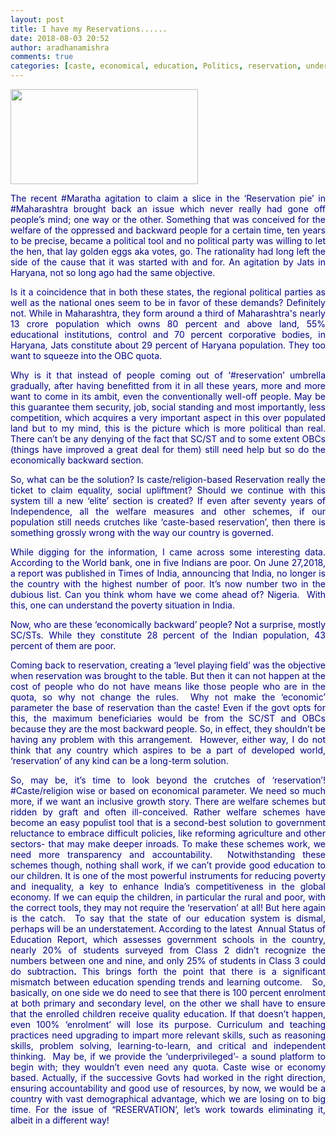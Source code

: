 ```yaml
---
layout: post
title: I have my Reservations......
date: 2018-08-03 20:52
author: aradhanamishra
comments: true
categories: [caste, economical, education, Politics, reservation, underprevileged marathaagitation, welfare]
---
```

<img class="size-medium wp-image-232 aligncenter" src="http://www.aradhanamishra.com/wp-content/uploads/2018/08/reservation-300x152.jpg" alt="" width="300" height="152">
<p style="text-align: justify;"><span style="color: navy;">The recent #Maratha agitation to claim a slice in the ‘Reservation pie’ in #Maharashtra brought back an issue which never really had gone off people’s mind; one way or the other. Something that was conceived for the welfare of the oppressed and backward people for a certain time, ten years to be precise, became a political tool and no political party was willing to let the hen, that lay golden eggs aka votes, go. The rationality had long left the side of the cause that it was started with and for. An agitation by Jats in Haryana, not so long ago had the same objective.</span></p>
<p style="text-align: justify;"><span style="color: navy;">Is it a coincidence that in both these states, the regional political parties as well as the national ones seem to be in favor of these demands? Definitely not. While in Maharashtra, they form around a third of Maharashtra's nearly 13 crore population which owns 80 percent and above land, 55% educational institutions, control and 70 percent corporative bodies, in Haryana, Jats constitute about 29 percent of Haryana population. They too want to squeeze into the OBC quota.</span></p>
<p style="text-align: justify;"><span style="color: navy;">Why is it that instead of people coming out of ‘#reservation’ umbrella gradually, after having benefitted from it in all these years, more and more want to come in its ambit, even the conventionally well-off people. May be this guarantee them security, job, social standing and most importantly, less competition, which acquires a very important aspect in this over populated land but to my mind, this is the picture which is more political than real. There can’t be any denying of the fact that SC/ST and to some extent OBCs (things have improved a great deal for them) still need help but so do the economically backward section.</span></p>
<p style="text-align: justify;"><span style="color: navy;">So, what can be the solution? Is caste/religion-based Reservation really the ticket to claim equality, social upliftment? Should we continue with this system till a new ‘elite’ section is created? If even after seventy years of Independence, all the welfare measures and other schemes, if our population still needs crutches like ‘caste-based reservation’, then there is something grossly wrong with the way our country is governed. &nbsp;</span></p>
<p style="text-align: justify;"><span style="color: navy;">While digging for the information, I came across some interesting data. According to the World bank, one in five Indians are poor. On June 27,2018, a report was published in Times of India, announcing that India, no longer is the country with the highest number of poor. It’s now number two in the dubious list. Can you think whom have we come ahead of? Nigeria.&nbsp; With this, one can understand the poverty situation in India.</span></p>
<p style="text-align: justify;"><span style="color: navy;">Now, who are these ‘economically backward’ people? Not a surprise, mostly SC/STs. While they constitute 28 percent of the Indian population, 43 percent of them are poor.</span></p>
<p style="text-align: justify;"><span style="color: navy;">Coming back to reservation, creating a ‘level playing field’ was the objective when reservation was brought to the table. But then it can not happen at the cost of people who do not have means like those people who are in the quota, so why not change the rules.&nbsp; Why not make the ‘economic’ parameter the base of reservation than the caste! Even if the govt opts for this, the maximum beneficiaries would be from the SC/ST and OBCs because they are the most backward people. So, in effect, they shouldn’t be having any problem with this arrangement. &nbsp;However, either way, I do not think that any country which aspires to be a part of developed world, ‘reservation’ of any kind can be a long-term solution.</span></p>

<p style="text-align: justify;"><span style="color: navy;">So, may be, it’s time to look beyond the crutches of ‘reservation’! #Caste/religion wise or based on economical parameter. We need so much more, if we want an inclusive growth story. There are welfare schemes but ridden by graft and often ill-conceived. Rather welfare schemes have become an easy populist tool that is a second-best solution to government reluctance to embrace difficult policies, like reforming agriculture and other sectors- that may make deeper inroads. To make these schemes work, we need more transparency and accountability. &nbsp;Notwithstanding these schemes though, nothing shall work, if we can’t provide good education to our children. It is one of the most powerful instruments for reducing poverty and inequality, a key to enhance India’s competitiveness in the global economy. If we can equip the children, in particular the rural and poor, with the correct tools, they may not require the ‘reservation’ at all! But here again is the catch.&nbsp; To say that the state of our education system is dismal, perhaps will be an understatement. According to the latest&nbsp; Annual Status of Education Report, which assesses government schools in the country, nearly 20% of students surveyed from Class 2 didn’t recognize the numbers between one and nine, and only 25% of students in Class 3 could do subtraction<strong>. </strong>This brings forth the point that there is a significant mismatch between education spending trends and learning outcome.&nbsp; &nbsp;So, basically, on one side we do need to see that there is 100 percent enrolment at both primary and secondary level, on the other we shall have to ensure that the enrolled children receive quality education. If that doesn’t happen, even 100% ‘enrolment’ will lose its purpose. Curriculum and teaching practices need upgrading to impart more relevant skills, such as reasoning skills, problem solving, learning-to-learn, and critical and independent thinking. &nbsp;May be, if we provide the ‘underprivileged’- a sound platform to begin with; they wouldn’t even need any quota. Caste wise or economy based. Actually, if the successive Govts had worked in the right direction, ensuring accountability and good use of resources, by now, we would be a country with vast demographical advantage, which we are losing on to big time.</span>
<span style="color: navy;">For the issue of “RESERVATION’, let’s work towards eliminating it, albeit in a different way!</span>
